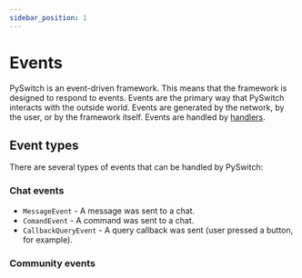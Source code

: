 ```yaml
---
sidebar_position: 1
---
```


# Events

PySwitch is an event-driven framework. This means that the framework is designed to respond to events. Events are the primary way that PySwitch interacts with the outside world. Events are generated by the network, by the user, or by the framework itself. Events are handled by [handlers](./handlers).

## Event types

There are several types of events that can be handled by PySwitch:

### Chat events

- `MessageEvent` - A message was sent to a chat.
- `ComandEvent` - A command was sent to a chat.
- `CallbackQueryEvent` - A query callback was sent (user pressed a button, for example).

### Community events